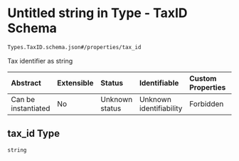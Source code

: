 # Untitled string in Type - TaxID Schema

```txt
Types.TaxID.schema.json#/properties/tax_id
```

Tax identifier as string

| Abstract            | Extensible | Status         | Identifiable            | Custom Properties | Additional Properties | Access Restrictions | Defined In                                                              |
| :------------------ | :--------- | :------------- | :---------------------- | :---------------- | :-------------------- | :------------------ | :---------------------------------------------------------------------- |
| Can be instantiated | No         | Unknown status | Unknown identifiability | Forbidden         | Allowed               | none                | [TaxID.schema.json*](../types/TaxID.schema.json "open original schema") |

## tax_id Type

`string`
